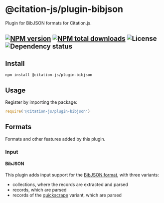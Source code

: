 # @citation-js/plugin-bibjson
Plugin for BibJSON formats for Citation.js.

[![NPM version](https://img.shields.io/npm/v/@citation-js/plugin-bibjson.svg)](https://npmjs.org/package/@citation-js/plugin-bibjson)
[![NPM total downloads](https://img.shields.io/npm/dt/@citation-js/plugin-bibjson.svg)](https://npmcharts.com/compare/@citation-js%2Fplugin-bibjson?minimal=true)
![License](https://img.shields.io/npm/l/@citation-js/plugin-bibjson.svg)
![Dependency status](https://img.shields.io/librariesio/release/npm/@citation-js/plugin-bibjson)
---

## Install

    npm install @citation-js/plugin-bibjson

## Usage

Register by importing the package:

```js
require('@citation-js/plugin-bibjson')
```

## Formats

Formats and other features added by this plugin.

### Input

#### BibJSON

This plugin adds input support for the [BibJSON format](http://okfnlabs.org/bibjson/), with three variants:

  * collections, where the records are extracted and parsed
  * records, which are parsed
  * records of the [quickscrape](https://github.com/ContentMine/quickscrape) variant, which are parsed
